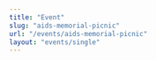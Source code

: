 ```yaml
---
title: "Event"
slug: "aids-memorial-picnic"
url: "/events/aids-memorial-picnic"
layout: "events/single"
---
```

